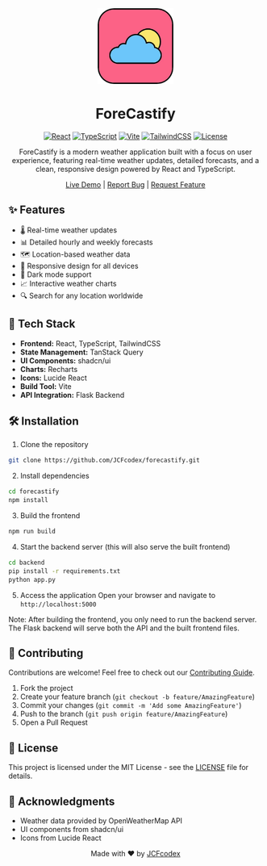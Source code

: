 <div align="center">

<img src="src/assets/forecastify-logo.png" width="150" height="150" alt="ForeCastify Logo"/>

# ForeCastify

[![React](https://img.shields.io/badge/React-18.3.1-61dafb?style=flat&logo=react)](https://reactjs.org/)
[![TypeScript](https://img.shields.io/badge/TypeScript-5.0.0-blue?style=flat&logo=typescript)](https://www.typescriptlang.org/)
[![Vite](https://img.shields.io/badge/Vite-5.0.0-646CFF?style=flat&logo=vite)](https://vitejs.dev/)
[![TailwindCSS](https://img.shields.io/badge/Tailwind_CSS-3.4.0-38B2AC?style=flat&logo=tailwind-css)](https://tailwindcss.com/)
[![License](https://img.shields.io/badge/License-MIT-orange?style=flat)](LICENSE)

ForeCastify is a modern weather application built with a focus on user experience, featuring real-time weather updates, detailed forecasts, and a clean, responsive design powered by React and TypeScript.

[Live Demo](https://forecastifytoday.onrender.com) | [Report Bug](https://github.com/JCFcodex/forecastify/issues) | [Request Feature](https://github.com/JCFcodex/forecastify/issues)

</div>

## ✨ Features

- 🌡️ Real-time weather updates
- 📊 Detailed hourly and weekly forecasts
- 🗺️ Location-based weather data
- 📱 Responsive design for all devices
- 🌙 Dark mode support
- 📈 Interactive weather charts
- 🔍 Search for any location worldwide

## 🚀 Tech Stack

- **Frontend:** React, TypeScript, TailwindCSS
- **State Management:** TanStack Query
- **UI Components:** shadcn/ui
- **Charts:** Recharts
- **Icons:** Lucide React
- **Build Tool:** Vite
- **API Integration:** Flask Backend

## 🛠️ Installation

1. Clone the repository
```bash
git clone https://github.com/JCFcodex/forecastify.git
```

2. Install dependencies
```bash
cd forecastify
npm install
```

3. Build the frontend
```bash
npm run build
```

4. Start the backend server (this will also serve the built frontend)
```bash
cd backend
pip install -r requirements.txt
python app.py
```

5. Access the application
Open your browser and navigate to `http://localhost:5000`

Note: After building the frontend, you only need to run the backend server. The Flask backend will serve both the API and the built frontend files.

## 🤝 Contributing

Contributions are welcome! Feel free to check out our [Contributing Guide](CONTRIBUTING.md).

1. Fork the project
2. Create your feature branch (`git checkout -b feature/AmazingFeature`)
3. Commit your changes (`git commit -m 'Add some AmazingFeature'`)
4. Push to the branch (`git push origin feature/AmazingFeature`)
5. Open a Pull Request

## 📝 License

This project is licensed under the MIT License - see the [LICENSE](LICENSE) file for details.

## 🙏 Acknowledgments

- Weather data provided by OpenWeatherMap API
- UI components from shadcn/ui
- Icons from Lucide React

<div align="center">

Made with ❤️ by [JCFcodex](https://github.com/JCFcodex)

</div>